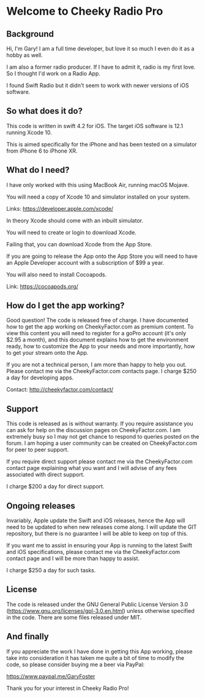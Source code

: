 # Welcome to Cheeky Radio Pro 

## Background

Hi, I'm Gary! I am a full time developer, but love it so much I even do it as a hobby as well.

I am also a former radio producer. If I have to admit it, radio is my first love. So I thought I'd work on a Radio App.

I found Swift Radio but it didn't seem to work with newer versions of iOS software.


## So what does it do?

This code is written in swift 4.2 for iOS. The target iOS software is 12.1 running Xcode 10.

This is aimed specifically for the iPhone and has been tested on a simulator from iPhone 6 to iPhone XR.

## What do I need?

I have only worked with this using MacBook Air, running macOS Mojave.

You will need a copy of Xcode 10 and simulator installed on your system.

Links: https://developer.apple.com/xcode/

In theory Xcode should come with an inbuilt simulator.

You will need to create or login to download Xcode.

Failing that, you can download Xcode from the App Store.

If you are going to release the App onto the App Store you will need to have an Apple Developer account with a subscription of $99 a year.

You will also need to install Cocoapods.

Link: https://cocoapods.org/

## How do I get the app working?

Good question! The code is released free of charge. I have documented how to get the app working on CheekyFactor.com as premium content. To view this content you will need to register for a goPro account (it's only $2.95 a month), and this document explains how to get the environment ready, how to customize the App to your needs and more importantly, how to get your stream onto the App.

If you are not a technical person, I am more than happy to help you out. Please contact me via the CheekyFactor.com contacts page. I charge $250 a day for developing apps.

Contact: http://cheekyfactor.com/contact/

## Support

This code is released as is without warranty. If you require assistance you can ask for help on the discussion pages on CheekyFactor.com. I am extremely busy so I may not get chance to respond to queries posted on the forum. I am hoping a user community can be created on CheekyFactor.com for peer to peer support.

If you require direct support please contact me via the CheekyFactor.com contact page explaining what you want and I will advise of any fees associated with direct support.

I charge $200 a day for direct support.

## Ongoing releases

Invariably, Apple update the Swift and iOS releases, hence the App will need to be updated to when new releases come along. I will update the GIT repository, but there is no guarantee I will be able to keep on top of this.

If you want me to assist in ensuring your App is running to the latest Swift and iOS specifications, please contact me via the CheekyFactor.com contact page and I will be more than happy to assist.

I charge $250 a day for such tasks.

## License

The code is released under the GNU General Public License Version 3.0 (https://www.gnu.org/licenses/gpl-3.0.en.html) unless otherwise specified in the code. There are some files released under MIT.

## And finally

If you appreciate the work I have done in getting this App working, please take into consideration it has taken me quite a bit of time to modify the code, so please consider buying me a beer via PayPal:

https://www.paypal.me/GaryFoster

Thank you for your interest in Cheeky Radio Pro!
